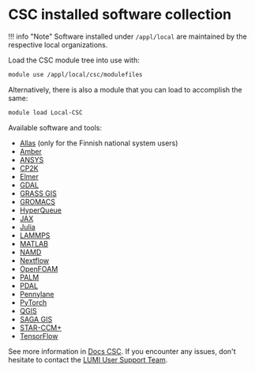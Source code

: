 # CSC installed software collection

!!! info "Note"
    Software installed under `/appl/local` are maintained by the respective
    local organizations.

Load the CSC module tree into use with:

```bash
module use /appl/local/csc/modulefiles
```

Alternatively, there is also a module that you can load to accomplish the
same:

```bash
module load Local-CSC
```

Available software and tools:

* [Allas](https://docs.csc.fi/data/Allas/allas_lumi/)
  (only for the Finnish national system users)
* [Amber](https://docs.csc.fi/apps/amber/)
* [ANSYS](https://docs.csc.fi/apps/ansys/)
* [CP2K](https://docs.csc.fi/apps/cp2k/)
* [Elmer](https://docs.csc.fi/apps/elmer/)
* [GDAL](https://docs.csc.fi/apps/gdal/)
* [GRASS GIS](https://docs.csc.fi/apps/grass/)
* [GROMACS](https://docs.csc.fi/apps/gromacs/)
* [HyperQueue](https://docs.csc.fi/apps/hyperqueue/)
* [JAX](https://docs.csc.fi/apps/jax/)
* [Julia](https://docs.csc.fi/apps/julia/)
* [LAMMPS](https://docs.csc.fi/apps/lammps/)
* [MATLAB](https://docs.csc.fi/apps/matlab/)
* [NAMD](https://docs.csc.fi/apps/namd/)
* [Nextflow](https://docs.csc.fi/apps/nextflow/)
* [OpenFOAM](https://docs.csc.fi/apps/openfoam/)
* [PALM](https://docs.csc.fi/apps/palm/)
* [PDAL](https://docs.csc.fi/apps/pdal/)
* [Pennylane](https://docs.csc.fi/apps/pennylane/)
* [PyTorch](https://docs.csc.fi/apps/pytorch/)
* [QGIS](https://docs.csc.fi/apps/qgis/)
* [SAGA GIS](https://docs.csc.fi/apps/saga-gis/)
* [STAR-CCM+](https://docs.csc.fi/apps/starccm%2B/)
* [TensorFlow](https://docs.csc.fi/apps/tensorflow/)

See more information in [Docs CSC](https://docs.csc.fi/apps/by_system/#lumi).
If you encounter any issues, don't hesitate to contact the
[LUMI User Support Team](https://lumi-supercomputer.eu/user-support/need-help/).
